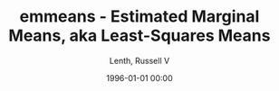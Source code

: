 ---
layout: post
title: emmeans - Estimated Marginal Means, aka Least-Squares Means

date: 1996-01-01 00:00
author: Lenth, Russell V
year: 2024
---